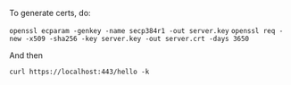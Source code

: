 To generate certs, do:

`openssl ecparam -genkey -name secp384r1 -out server.key`
`openssl req -new -x509 -sha256 -key server.key -out server.crt -days 3650`

And then

`curl https://localhost:443/hello -k`
